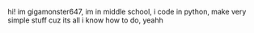 hi! im gigamonster647,
im in middle school,
i code in python,
make very simple stuff cuz its all i know how to do,
yeahh


<!---
gigamonster647/gigamonster647 is a ✨ special ✨ repository because its `README.md` (this file) appears on your GitHub profile.
You can click the Preview link to take a look at your changes.
--->
